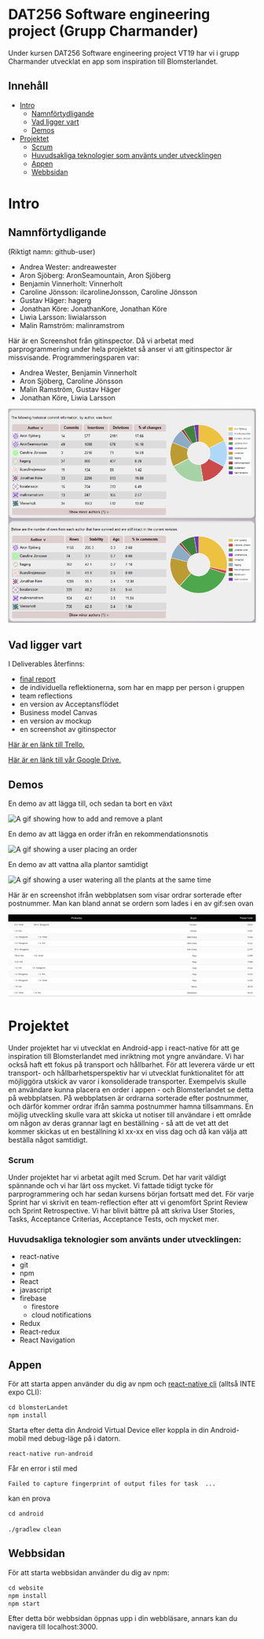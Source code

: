 ﻿# DAT256 Software engineering project (Grupp Charmander)
Under kursen DAT256 Software engineering project VT19 har vi i grupp Charmander utvecklat en app som inspiration till Blomsterlandet.

## Innehåll
* [Intro](#intro)
  * [Namnförtydligande](#namnförtydligande)
  * [Vad ligger vart](#vad-ligger-vart)
  * [Demos](#demos)
* [Projektet](#projektet)
  * [Scrum](#scrum)
  * [Huvudsakliga teknologier som använts under utvecklingen](#huvudsakliga-teknologier-som-använts-under-utvecklingen)
  * [Appen](#appen)
  * [Webbsidan](#webbsidan)

# Intro
## Namnförtydligande
(Riktigt namn: github-user)
* Andrea Wester: andreawester
* Aron Sjöberg: AronSeamountain, Aron Sjöberg
* Benjamin Vinnerholt: Vinnerholt
* Caroline Jönsson: ilcarolineJonsson, Caroline Jönsson
* Gustav Häger: hagerg
* Jonathan Köre: JonathanKore, Jonathan Köre
* Liwia Larsson: liwialarsson
* Malin Ramström: malinramstrom

Här är en Screenshot från gitinspector. Då vi arbetat med parprogrammering under hela projektet så anser vi att gitinspector är missvisande.
Programmeringsparen var:
* Andrea Wester, Benjamin Vinnerholt
* Aron Sjöberg, Caroline Jönsson
* Malin Ramström, Gustav Häger
* Jonathan Köre, Liwia Larsson

![An image of the gitinspector for the project](https://github.com/Vinnerholt/Charmander/blob/master/Deliverables/gitinspector%20Charmander.png)

## Vad ligger vart
I Deliverables återfinns:
* [final report](https://github.com/Vinnerholt/Charmander/blob/master/Deliverables/Slutrapport%20Charmander.pdf)
* de individuella reflektionerna, som har en mapp per person i gruppen
* team reflections
* en version av Acceptansflödet
* Business model Canvas
* en version av mockup
* en screenshot av gitinspector

[Här är en länk till Trello.](https://trello.com/invite/b/qjjAUtbW/c4ef5e9462e65ab8b3fd0ed6aee292ce/projectupdated)

[Här är en länk till vår Google Drive.](https://drive.google.com/drive/folders/12bnt-R1mBYcD_Dz36Fxzx5llZF2U73Kh?usp=sharing)

## Demos
En demo av att lägga till, och sedan ta bort en växt

![A gif showing how to add and remove a plant](https://github.com/Vinnerholt/Charmander/blob/master/demo/make_delete.gif)

En demo av att lägga en order ifrån en rekommendationsnotis

![A gif showing a user placing an order](https://github.com/Vinnerholt/Charmander/blob/master/demo/order_from_notification.gif)

En demo av att vattna alla plantor samtidigt

![A gif showing a user watering all the plants at the same time](https://github.com/Vinnerholt/Charmander/blob/master/demo/water_all_plants.gif)

Här är en screenshot ifrån webbplatsen som visar ordrar sorterade efter postnummer. Man kan bland annat se ordern som lades i en av gif:sen ovan

![A screenshot of the orders website](https://github.com/Vinnerholt/Charmander/blob/master/demo/website.png)
  
# Projektet
 Under projektet har vi utvecklat en Android-app i react-native för att ge inspiration till Blomsterlandet med inriktning mot yngre användare. Vi har också haft ett fokus på transport och hållbarhet.
 För att leverera värde ur ett transport- och hållbarhetsperspektiv har vi utvecklat funktionalitet för att möjliggöra utskick av varor i konsoliderade transporter.
 Exempelvis skulle en användare kunna placera en order i appen - och Blomsterlandet se detta på webbplatsen. På webbplatsen är ordrarna sorterade efter postnummer, och därför kommer ordrar ifrån samma postnummer hamna tillsammans. En möjlig utveckling skulle vara att skicka ut notiser till användare i ett område om någon av deras grannar lagt en beställning - så att de vet att det kommer skickas ut en beställning kl xx-xx en viss dag och då kan välja att beställa något samtidigt.
 
 ### Scrum
 Under projektet har vi arbetat agilt med Scrum. Det har varit väldigt spännande och vi har lärt oss mycket. Vi fattade tidigt tycke för parprogrammering och har sedan kursens början fortsatt med det. För varje Sprint har vi skrivit en team-reflection efter att vi genomfört Sprint Review och Sprint Retrospective. Vi har blivit bättre på att skriva User Stories, Tasks, Acceptance Criterias, Acceptance Tests, och mycket mer.
 ### Huvudsakliga teknologier som använts under utvecklingen:
 * react-native
 * git
 * npm
 * React
 * javascript
 * firebase
   * firestore
   * cloud notifications
 * Redux
 * React-redux
 * React Navigation
## Appen
För att starta appen använder du dig av npm och [react-native cli](https://facebook.github.io/react-native/docs/getting-started.html) (alltså INTE expo CLI):
```
cd blomsterLandet
npm install
```
Starta efter detta din Android Virtual Device eller koppla in din Android-mobil med debug-läge på i datorn.
```
react-native run-android
```
Får en error i stil med 
```
Failed to capture fingerprint of output files for task  ...
```
kan en prova 
```
cd android

./gradlew clean
```

## Webbsidan
För att starta webbsidan använder du dig av npm:
```
cd website
npm install
npm start
```
Efter detta bör webbsidan öppnas upp i din webbläsare, annars kan du navigera till localhost:3000.
